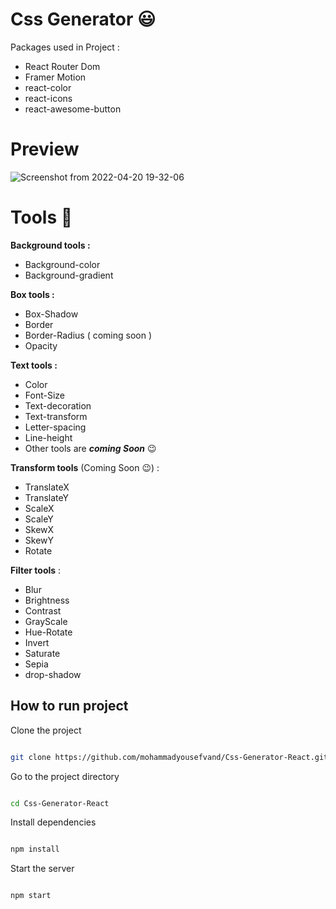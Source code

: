 # Css Generator 😃

Packages used in Project :
- React Router Dom
- Framer Motion
- react-color
- react-icons
- react-awesome-button

# Preview
![Screenshot from 2022-04-20 19-32-06](https://user-images.githubusercontent.com/91375726/164261696-fa262df0-e712-48ea-8d04-daccd9141cfc.png)


# Tools 🔨

 **Background tools :** 
- Background-color
- Background-gradient

 **Box tools :**

- Box-Shadow
- Border
- Border-Radius ( coming soon )
- Opacity

**Text tools :**

- Color
- Font-Size
- Text-decoration
- Text-transform
- Letter-spacing
- Line-height
- Other tools are ***coming  Soon*** 😉


**Transform tools** (Coming Soon 😉) :
- TranslateX
- TranslateY
- ScaleX
- ScaleY
- SkewX
- SkewY
- Rotate

**Filter tools** :

- Blur
- Brightness
- Contrast
- GrayScale
- Hue-Rotate
- Invert
- Saturate
- Sepia
- drop-shadow

##   How to run project 

Clone the project

```bash

git clone https://github.com/mohammadyousefvand/Css-Generator-React.git

```

Go to the project directory

```bash

cd Css-Generator-React

```

Install dependencies

```bash

npm install

```

Start the server

```bash

npm start

```
